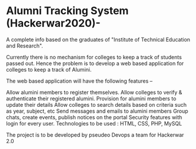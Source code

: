# Alumni Tracking System (Hackerwar2020)-
  A complete info based on the graduates of "Institute of Technical Education and Research".
  
 Currently there is no mechanism for colleges to keep a track of students passed out. Hence the problem is to develop a web based application for colleges to keep a track of Alumini.

The web based application will have the following features –

Allow alumini members to register themselves.
Allow colleges to verify & authenticate their registered alumini.
Provision for alumini members to update their details
Allow colleges to search details based on criteria such as year, subject, etc
Send messages and emails to alumini members
Group chats, create events, publish notices on the portal
Security features with login for every user.
Technologies to be used : HTML, CSS, PHP, MySQL

The project is to be developed by pseudeo Devops a team for Hackerwar 2.0
  
